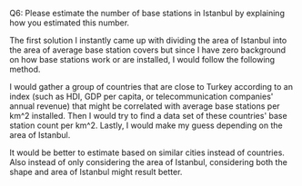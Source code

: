 Q6: Please estimate the number of base stations in Istanbul by explaining how you estimated this number.

The first solution I instantly came up with dividing the area of Istanbul into the area of average base station covers but since I have zero background on how base stations work or are installed, I would follow the following method.

I would gather a group of countries that are close to Turkey according to an index (such as HDI, GDP per capita, or telecommunication companies' annual revenue) that might be correlated with average base stations per km^2 installed.
Then I would try to find a data set of these countries' base station count per km^2.
Lastly, I would make my guess depending on the area of Istanbul.

It would be better to estimate based on similar cities instead of countries. Also instead of only considering the area of Istanbul, considering both the shape and area of Istanbul might result better.
